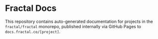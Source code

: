 # Fractal Docs

This repository contains auto-generated documentation for projects in the `fractal/fractal` monorepo, published internally via GitHub Pages to `docs.fractal.co/[project]`.
